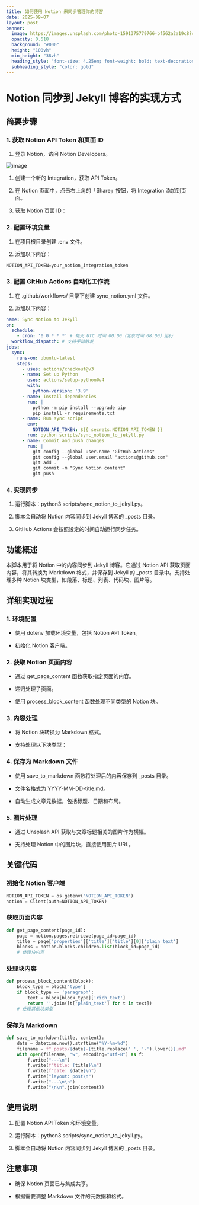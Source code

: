 ```yaml
---
title: 如何使用 Notion 来同步管理你的博客
date: 2025-09-07
layout: post
banner:
  image: https://images.unsplash.com/photo-1591375779766-bf562a2a19c8?crop=entropy&cs=tinysrgb&fit=max&fm=jpg&ixid=M3w2OTIwMzJ8MHwxfHJhbmRvbXx8fHx8fHx8fDE3NTcyMDk0MzN8&ixlib=rb-4.1.0&q=80&w=1080
  opacity: 0.618
  background: "#000"
  height: "100vh"
  min_height: "38vh"
  heading_style: "font-size: 4.25em; font-weight: bold; text-decoration: underline"
  subheading_style: "color: gold"
---
```


# Notion 同步到 Jekyll 博客的实现方式

## 简要步骤

### 1. 获取 Notion API Token 和页面 ID

1. 登录 Notion，访问 Notion Developers。

![image](https://prod-files-secure.s3.us-west-2.amazonaws.com/a7a0cc5a-89b9-4cda-8686-1fba0ca52f40/d19c1afe-dea5-4312-9333-786b0ba83054/image.png?X-Amz-Algorithm=AWS4-HMAC-SHA256&X-Amz-Content-Sha256=UNSIGNED-PAYLOAD&X-Amz-Credential=ASIAZI2LB466WU2GSQ4X%2F20250907%2Fus-west-2%2Fs3%2Faws4_request&X-Amz-Date=20250907T014352Z&X-Amz-Expires=3600&X-Amz-Security-Token=IQoJb3JpZ2luX2VjEC0aCXVzLXdlc3QtMiJHMEUCIF3IK8Lx9xfLiGLpTfZM0jD4UuLHcZNs2HtMDXu4%2FnS%2BAiEA4eqcl8vb5sBeNGmef4K8S7QT%2BwQMdZ2yEzLyvu%2BBNnQqiAQIlv%2F%2F%2F%2F%2F%2F%2F%2F%2F%2FARAAGgw2Mzc0MjMxODM4MDUiDEu9W4zKpoC%2B9zindCrcA6Yo9HGtSyunDB81l5S1c9bGNcgAGvkdfoc8Ty6q2fl8G7Y9Yji61%2FA9vmr2lCZhbh7Wql25noh8aNJJKWSw%2BSe9rPveIuWyuZXGyxZq3V9aGmUZfsz9GbkWLK%2FssG%2BreOa6yL%2Bfc5EQkWKqe3rZxFrngb%2Bc7vX3z2YHIi4fU1BaA5eey5VTGgJFdor7aKamEy1g2kuB%2BL2qz%2BWH96FwK15dU%2F90QKDhCkSZbMCZ1i0w30csHNnT6%2Bc%2B6XZTUtbGs8tU%2FZJ6g3o2JT%2BEHiW4mRdU%2FQpZ4txaTVEY0K5FC0a65DZeJ1SnqVvkJDGC38a%2FDkbPqArbP55TOD79YKgHmrlJYq98XM9758y4P6NLS3qEwhJy40woPSxAvXCRhNAFDMVzzhPlXlz1H2Mk46MqbQ%2F0BHkPfM2v252ON4AsNcSMXXiPs4K6806gYd0u1DVM%2FmOTLSz66h7UjmKw3ANU9bRYpb7DwHwPtgOFaJ6GUXQSTvpISHLduiWqzsIfZfn7uuNny3I%2BJV8L6KjUP1BS1eTUT76OF%2FWFBVq%2Bth2bQg0BLz%2BmSY83JqE7SQhoLd9GvCVg56KZerA2CUOINyFq49KSMdpHXu8FF9PpW6Mw36nEXYZhCMgYPvxGLyU5MNnD8sUGOqUBvcDtDGheOSWQLLuhXskJqFvQ9JG7UG3wothW0BAH4B25M989gxTCusnFqKDPFFO7yqTg%2BWhgj0PK9vl5Wd%2Bqj4FuiGd5nKuqkhocMhF%2FX9nPUs6ta4P2zdFJRBhPx5Gcfi835aQHnhXeYtIe6MubSIQPcJpa%2FEt5JQktZRN9inTf7mfD7klaMYkiqx3oTrvSTKcioEC30rIXSHBRmCOG7ngw62H8&X-Amz-Signature=13f5d22f00ef0661bd2fbada3d2463b7f16a0942d6571bd5eae60a698a5eff4e&X-Amz-SignedHeaders=host&x-amz-checksum-mode=ENABLED&x-id=GetObject)

1. 创建一个新的 Integration，获取 API Token。

1. 在 Notion 页面中，点击右上角的「Share」按钮，将 Integration 添加到页面。

1. 获取 Notion 页面 ID：


### 2. 配置环境变量

1. 在项目根目录创建 .env 文件。

1. 添加以下内容：

```javascript
NOTION_API_TOKEN=your_notion_integration_token
```

### 3. 配置 GitHub Actions 自动化工作流

1. 在 .github/workflows/ 目录下创建 sync_notion.yml 文件。

1. 添加以下内容：

```yaml
name: Sync Notion to Jekyll
on:
  schedule:
    - cron: '0 0 * * *' # 每天 UTC 时间 00:00（北京时间 08:00）运行
  workflow_dispatch: # 支持手动触发
jobs:
  sync:
    runs-on: ubuntu-latest
    steps:
      - uses: actions/checkout@v3
      - name: Set up Python
        uses: actions/setup-python@v4
        with:
          python-version: '3.9'
      - name: Install dependencies
        run: |
          python -m pip install --upgrade pip
          pip install -r requirements.txt
      - name: Run sync script
        env:
          NOTION_API_TOKEN: ${{ secrets.NOTION_API_TOKEN }}
        run: python scripts/sync_notion_to_jekyll.py
      - name: Commit and push changes
        run: |
          git config --global user.name "GitHub Actions"
          git config --global user.email "actions@github.com"
          git add .
          git commit -m "Sync Notion content"
          git push
```

### 4. 实现同步

1. 运行脚本：python3 scripts/sync_notion_to_jekyll.py。

1. 脚本会自动将 Notion 内容同步到 Jekyll 博客的 _posts 目录。

1. GitHub Actions 会按照设定的时间自动运行同步任务。

## 功能概述

本脚本用于将 Notion 中的内容同步到 Jekyll 博客。它通过 Notion API 获取页面内容，将其转换为 Markdown 格式，并保存到 Jekyll 的 _posts 目录中。支持处理多种 Notion 块类型，如段落、标题、列表、代码块、图片等。

## 详细实现过程

### 1. 环境配置

- 使用 dotenv 加载环境变量，包括 Notion API Token。

- 初始化 Notion 客户端。

### 2. 获取 Notion 页面内容

- 通过 get_page_content 函数获取指定页面的内容。

- 递归处理子页面。

- 使用 process_block_content 函数处理不同类型的 Notion 块。

### 3. 内容处理

- 将 Notion 块转换为 Markdown 格式。

- 支持处理以下块类型：


### 4. 保存为 Markdown 文件

- 使用 save_to_markdown 函数将处理后的内容保存到 _posts 目录。

- 文件名格式为 YYYY-MM-DD-title.md。

- 自动生成文章元数据，包括标题、日期和布局。

### 5. 图片处理

- 通过 Unsplash API 获取与文章标题相关的图片作为横幅。

- 支持处理 Notion 中的图片块，直接使用图片 URL。

## 关键代码

### 初始化 Notion 客户端

```python
NOTION_API_TOKEN = os.getenv("NOTION_API_TOKEN")
notion = Client(auth=NOTION_API_TOKEN)
```

### 获取页面内容

```python
def get_page_content(page_id):
    page = notion.pages.retrieve(page_id=page_id)
    title = page['properties']['title']['title'][0]['plain_text']
    blocks = notion.blocks.children.list(block_id=page_id)
    # 处理块内容
```

### 处理块内容

```python
def process_block_content(block):
    block_type = block['type']
    if block_type == 'paragraph':
        text = block[block_type]['rich_text']
        return ''.join([t['plain_text'] for t in text])
    # 处理其他块类型
```

### 保存为 Markdown

```python
def save_to_markdown(title, content):
    date = datetime.now().strftime("%Y-%m-%d")
    filename = f"_posts/{date}-{title.replace(' ', '-').lower()}.md"
    with open(filename, "w", encoding="utf-8") as f:
        f.write("---\n")
        f.write(f"title: {title}\n")
        f.write(f"date: {date}\n")
        f.write("layout: post\n")
        f.write("---\n\n")
        f.write("\n\n".join(content))
```

## 使用说明

1. 配置 Notion API Token 和环境变量。

1. 运行脚本：python3 scripts/sync_notion_to_jekyll.py。

1. 脚本会自动将 Notion 内容同步到 Jekyll 博客的 _posts 目录。

## 注意事项

- 确保 Notion 页面已与集成共享。

- 根据需要调整 Markdown 文件的元数据和格式。